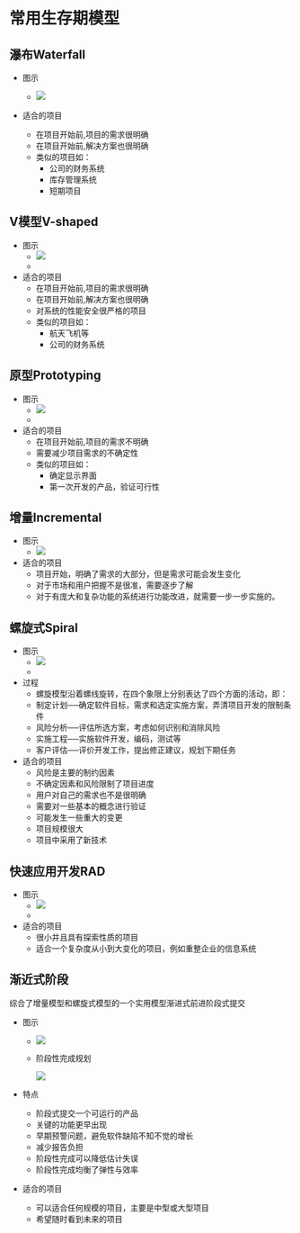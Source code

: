 # 常用生存期模型

## 瀑布Waterfall

  - 图示

    - ![](https://img1.zlogs.net/20/20200117221927.png)

      

  - 适合的项目

    - 在项目开始前,项目的需求很明确
    - 在项目开始前,解决方案也很明确
    - 类似的项目如：
      - 公司的财务系统
      - 库存管理系统
      - 短期项目

## V模型V-shaped

  - 图示
    - ![](https://img1.zlogs.net/20/20200117221928.png)
    - 
  - 适合的项目
    - 在项目开始前,项目的需求很明确
    - 在项目开始前,解决方案也很明确
    - 对系统的性能安全很严格的项目
    - 类似的项目如：
      - 航天飞机等
      - 公司的财务系统

## 原型Prototyping

  - 图示
    - ![](https://img1.zlogs.net/20/20200117221929.png)
    - 
  - 适合的项目
    - 在项目开始前,项目的需求不明确
    - 需要减少项目需求的不确定性
    - 类似的项目如：
      - 确定显示界面
      - 第一次开发的产品，验证可行性

## 增量Incremental

  - 图示
    - ![](https://img1.zlogs.net/20/20200117221930.png)
  - 适合的项目
    - 项目开始，明确了需求的大部分，但是需求可能会发生变化
    - 对于市场和用户把握不是很准，需要逐步了解
    - 对于有庞大和复杂功能的系统进行功能改进，就需要一步一步实施的。

## 螺旋式Spiral

  - 图示
    - ![](https://img1.zlogs.net/20/20200117221931.png)
    - 
  - 过程
    - 螺旋模型沿着螺线旋转，在四个象限上分别表达了四个方面的活动，即：
    - 制定计划──确定软件目标，需求和选定实施方案，弄清项目开发的限制条件
    - 风险分析──评估所选方案，考虑如何识别和消除风险
    - 实施工程──实施软件开发，编码，测试等
    - 客户评估──评价开发工作，提出修正建议，规划下期任务
  - 适合的项目
    - 风险是主要的制约因素
    - 不确定因素和风险限制了项目进度
    - 用户对自己的需求也不是很明确
    - 需要对一些基本的概念进行验证
    - 可能发生一些重大的变更
    - 项目规模很大
    - 项目中采用了新技术

## 快速应用开发RAD

  - 图示
    - ![](https://img1.zlogs.net/20/20200117221932.png)
    - 
  - 适合的项目
    - 很小并且具有探索性质的项目
    - 适合一个复杂度从小到大变化的项目，例如重整企业的信息系统

## 渐近式阶段

  综合了增量模型和螺旋式模型的一个实用模型渐进式前进阶段式提交

  - 图示

    - ![](https://img1.zlogs.net/20/20200117221933.png)

    - 阶段性完成规划

      ![](https://img1.zlogs.net/20/20200117221934.png)

      

  - 特点

    - 阶段式提交一个可运行的产品
    - 关键的功能更早出现
    - 早期预警问题，避免软件缺陷不知不觉的增长
    - 减少报告负担
    - 阶段性完成可以降低估计失误
    - 阶段性完成均衡了弹性与效率

  - 适合的项目

    - 可以适合任何规模的项目，主要是中型或大型项目
    - 希望随时看到未来的项目